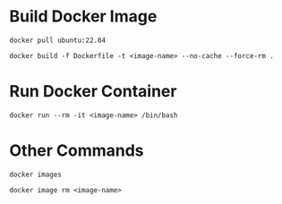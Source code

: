 # Build Docker Image
`docker pull ubuntu:22.04`

`docker build -f Dockerfile -t <image-name> --no-cache --force-rm .`

# Run Docker Container
`docker run --rm -it <image-name> /bin/bash`

# Other Commands
`docker images`

`docker image rm <image-name>`